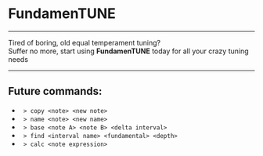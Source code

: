 # FundamenTUNE
- - -
Tired of boring, old equal temperament tuning?  
Suffer no more, start using **FundamenTUNE** today for all your crazy tuning needs
- - -

## Future commands:
- ` > copy <note> <new note>`
- ` > name <note> <new name>`
- ` > base <note A> <note B> <delta interval>`
- ` > find <interval name> <fundamental> <depth>`
- ` > calc <note expression>`

